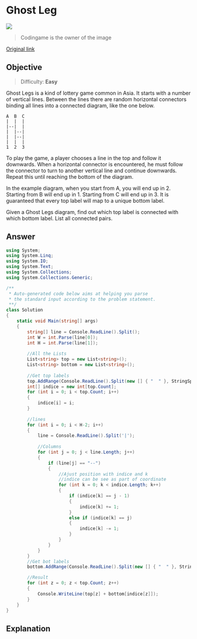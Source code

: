 # Ghost Leg

![](https://static.codingame.com/servlet/fileservlet?id=31874781885365&format=puzzle_cover)

> Codingame is the owner of the image
>

[Original link]( https://www.codingame.com/training/easy/ghost-legs )

## Objective

> Difficulty: **Easy**

Ghost Legs is a kind of lottery game common in Asia. It starts with a number of vertical lines. Between the lines there are random horizontal connectors binding all lines into a connected diagram, like the one below.

``````
A  B  C
|  |  |
|--|  |
|  |--|
|  |--|
|  |  |
1  2  3
``````

To play the game, a player chooses a line in the top and follow it downwards. When a horizontal connector is encountered, he must follow the connector to turn to another vertical line and continue downwards. Repeat this until reaching the bottom of the diagram.

In the example diagram, when you start from A, you will end up in 2. Starting from B will end up in 1. Starting from C will end up in 3. It is guaranteed that every top label will map to a unique bottom label.

Given a Ghost Legs diagram, find out which top label is connected with which bottom label. List all connected pairs.



## Answer



``````C#
using System;
using System.Linq;
using System.IO;
using System.Text;
using System.Collections;
using System.Collections.Generic;

/**
 * Auto-generated code below aims at helping you parse
 * the standard input according to the problem statement.
 **/
class Solution
{
    static void Main(string[] args)
    {
        string[] line = Console.ReadLine().Split();
        int W = int.Parse(line[0]);
        int H = int.Parse(line[1]);
        
        //All the Lists
        List<string> top = new List<string>();
        List<string> bottom = new List<string>();
        
        //Get top labels
        top.AddRange(Console.ReadLine().Split(new [] { "  " }, StringSplitOptions.None));
        int[] indice = new int[top.Count];
        for (int i = 0; i < top.Count; i++)
        {
            indice[i] = i;
        }
        
        //lines
        for (int i = 0; i < H-2; i++)
        {
            line = Console.ReadLine().Split('|');
            
            //Columns
            for (int j = 0; j < line.Length; j++)
            {
                if (line[j] == "--")
                {
                    //Ajust position with indice and k
                    //indice can be see as part of coordinate
                    for (int k = 0; k < indice.Length; k++)
                    {
                        if (indice[k] == j - 1)
                        {
                            indice[k] += 1;
                        }
                        else if (indice[k] == j)
                        {
                            indice[k] -= 1;
                        }
                    }
                }
            }
        }
        //Get bot labels
        bottom.AddRange(Console.ReadLine().Split(new [] { "  " }, StringSplitOptions.None));

        //Result
        for (int z = 0; z < top.Count; z++)
        {
            Console.WriteLine(top[z] + bottom[indice[z]]);
        }
    }
}
``````



## Explanation 

